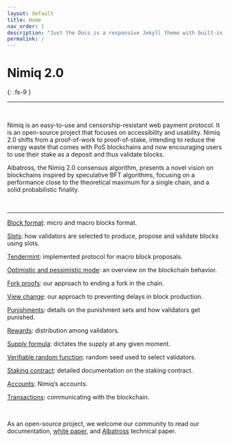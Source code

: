 ```yaml
---
layout: default
title: Home
nav_order: 1
description: "Just the Docs is a responsive Jekyll theme with built-in search that is easily customizable and hosted on GitHub Pages."
permalink: /
---
```



# Nimiq 2.0
{: .fs-9 }

---

<br />

Nimiq is an easy-to-use and censorship-resistant web payment protocol. It is an open-source project that focuses on accessibility and usability. Nimiq 2.0 shifts from a proof-of-work to proof-of-stake, intending to reduce the energy waste that comes with PoS blockchains and now encouraging users to use their stake as a deposit and thus validate blocks.

Albatross, the Nimiq 2.0 consensus algorithm, presents a novel vision on blockchains inspired by speculative BFT algorithms, focusing on a performance close to the theoretical maximum for a single chain, and a solid probabilistic finality.

<br />

---


[Block format](/just-the-docs/docs/Primitives/block-format): micro and macro blocks format.

[Slots](/just-the-docs/docs/slots): how validators are selected to produce, propose and validate blocks using slots.

[Tendermint](/just-the-docs/docs/tendermint): implemented protocol for macro block proposals.

[Optimistic and pessimistic mode](/just-the-docs/docs/behavior-modes): an overview on the blockchain behavior.

[Fork proofs](/just-the-docs/docs/fork-proofs): our approach to ending a fork in the chain.

[View change](/just-the-docs/docs/view-change): our approach to preventing delays in block production.

[Punishments](/just-the-docs/docs/punishments): details on the punishment sets and how validators get punished.

[Rewards](/just-the-docs/docs/rewards): distribution among validators.

[Supply formula](/just-the-docs/docs/supply-formula): dictates the supply at any given moment.

[Verifiable random function](/just-the-docs/docs/vrf): random seed used to select validators.

[Staking contract](/just-the-docs/docs/staking-contract): detailed documentation on the staking contract.

[Accounts](/just-the-docs/docs/Primitives/accounts): Nimiq’s accounts.

[Transactions](/just-the-docs/docs/Primitives/transactions): communicating with the blockchain.

<br />

As an open-source project, we welcome our community to read our documentation, [white paper](https://www.nimiq.com/whitepaper/), and [Albatross](https://arxiv.org/pdf/1903.01589.pdf) technical paper.